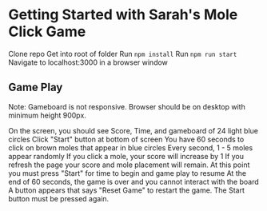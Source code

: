# Getting Started with Sarah's Mole Click Game

Clone repo
Get into root of folder
Run `npm install`
Run `npm run start`
Navigate to localhost:3000 in a browser window

## Game Play

Note: Gameboard is not responsive. Browser should be on desktop with minimum height 900px.

On the screen, you should see Score, Time, and gameboard of 24 light blue circles
Click "Start" button at bottom of screen
You have 60 seconds to click on brown moles that appear in blue circles
Every second, 1 - 5 moles appear randomly
If you click a mole, your score will increase by 1
If you refresh the page your score and mole placement will remain. At this point you must press "Start" for time to begin and game play to resume
At the end of 60 seconds, the game is over and you cannot interact with the board
A button appears that says "Reset Game" to restart the game. The Start button must be pressed again.
